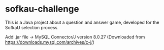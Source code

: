 # sofkau-challenge

This is a Java project about a question and answer game, developed for the SofkaU selection process.

Add .jar file -> MySQL Connector/J version 8.0.27 (Downloaded from https://downloads.mysql.com/archives/c-j/)
